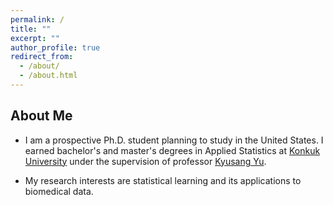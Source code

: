 ```yaml
---
permalink: /
title: ""
excerpt: ""
author_profile: true
redirect_from: 
  - /about/
  - /about.html
---
```


<!-- <p align="center">
  <img src="https://jaehochang92.github.io/files/jae.jpg?raw=true" alt="Photo" style="width: 450px;"/> 
</p> -->

## About Me
* I am a prospective Ph.D. student planning to study in the United States. I earned bachelor's and master's degrees in Applied Statistics at [Konkuk University](http://www.konkuk.ac.kr/do/Eng/Index.do) under the supervision of professor [Kyusang Yu](http://home.konkuk.ac.kr/~kyusangu).

* My research interests are statistical learning and its applications to biomedical data.

<!-- * [[Google Scholar](https://scholar.google.com/...)] -->